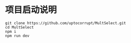 # 项目启动说明

```
git clone https://github.com/uptocorrupt/MultSelect.git
cd MultSelect
npm i
npm run dev
```


